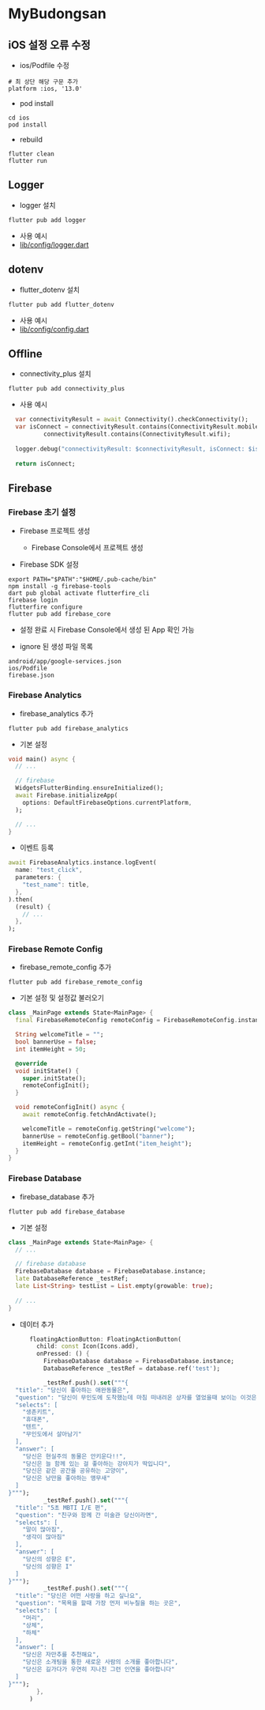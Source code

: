 # MyBudongsan


## iOS 설정 오류 수정
- ios/Podfile 수정
```shell
# 최 상단 해당 구문 추가
platform :ios, '13.0'
```

- pod install
```shell
cd ios
pod install
```

- rebuild
```shell
flutter clean
flutter run
```

## Logger
- logger 설치
```shell
flutter pub add logger
```

- 사용 예시
- [lib/config/logger.dart](lib/config/logger.dart)


## dotenv
- flutter_dotenv 설치
```shell
flutter pub add flutter_dotenv
```

- 사용 예시
- [lib/config/config.dart](lib/config/config.dart)


## Offline
- connectivity_plus 설치
```shell
flutter pub add connectivity_plus
```

- 사용 예시
```dart
  var connectivityResult = await Connectivity().checkConnectivity();
  var isConnect = connectivityResult.contains(ConnectivityResult.mobile) ||
          connectivityResult.contains(ConnectivityResult.wifi);
  
  logger.debug("connectivityResult: $connectivityResult, isConnect: $isConnect");
  
  return isConnect;
```

## Firebase

### Firebase 초기 설정
- Firebase 프로젝트 생성
    - Firebase Console에서 프로젝트 생성

- Firebase SDK 설정
```sheel
export PATH="$PATH":"$HOME/.pub-cache/bin"
npm install -g firebase-tools
dart pub global activate flutterfire_cli
firebase login
flutterfire configure
flutter pub add firebase_core
```

- 설정 완료 시 Firebase Console에서 생성 된 App 확인 가능

- ignore 된 생성 파일 목록
```shell
android/app/google-services.json
ios/Podfile
firebase.json
```

### Firebase Analytics
- firebase_analytics 추가
```shell
flutter pub add firebase_analytics
````

- 기본 설정
```dart
void main() async {
  // ...

  // firebase
  WidgetsFlutterBinding.ensureInitialized();
  await Firebase.initializeApp(
    options: DefaultFirebaseOptions.currentPlatform,
  );

  // ...
}
```

- 이벤트 등록
```dart
await FirebaseAnalytics.instance.logEvent(
  name: "test_click",
  parameters: {
    "test_name": title,
  },
).then(
  (result) {
    // ...
  },
);
```


### Firebase Remote Config
- firebase_remote_config 추가
```shell
flutter pub add firebase_remote_config
```

- 기본 설정 및 설정값 불러오기
```dart
class _MainPage extends State<MainPage> {
  final FirebaseRemoteConfig remoteConfig = FirebaseRemoteConfig.instance;

  String welcomeTitle = "";
  bool bannerUse = false;
  int itemHeight = 50;

  @override
  void initState() {
    super.initState();
    remoteConfigInit();
  }

  void remoteConfigInit() async {
    await remoteConfig.fetchAndActivate();

    welcomeTitle = remoteConfig.getString("welcome");
    bannerUse = remoteConfig.getBool("banner");
    itemHeight = remoteConfig.getInt("item_height");
  }
}
```


### Firebase Database
- firebase_database 추가
```shell
flutter pub add firebase_database
```

- 기본 설정
```dart
class _MainPage extends State<MainPage> {
  // ...

  // firebase database
  FirebaseDatabase database = FirebaseDatabase.instance;
  late DatabaseReference _testRef;
  late List<String> testList = List.empty(growable: true);
  
  // ...
}
```

- 데이터 추가
```dart
      floatingActionButton: FloatingActionButton(
        child: const Icon(Icons.add),
        onPressed: () {
          FirebaseDatabase database = FirebaseDatabase.instance;
          DatabaseReference _testRef = database.ref('test');

          _testRef.push().set("""{
  "title": "당신이 좋아하는 애완동물은",
  "question": "당신이 무인도에 도착했는데 마침 떠내려온 상자를 열었을때 보이는 이것은",
  "selects": [
    "생존키트",
    "휴대폰",
    "텐트",
    "무인도에서 살아남기"
  ],
  "answer": [
    "당신은 현실주의 동물은 안키운다!!",
    "당신은 늘 함께 있는 걸 좋아하는 강아지가 딱입니다",
    "당신은 같은 공간을 공유하는 고양이",
    "당신은 낭만을 좋아하는 앵무새"
  ]
}""");
          _testRef.push().set("""{
  "title": "5초 MBTI I/E 편",
  "question": "친구와 함께 간 미술관 당신이라면",
  "selects": [
    "말이 많아짐",
    "생각이 많아짐"
  ],
  "answer": [
    "당신의 성향은 E",
    "당신의 성향은 I"
  ]
}""");
          _testRef.push().set("""{
  "title": "당신은 어떤 사랑을 하고 싶나요",
  "question": "목욕을 할때 가장 먼저 비누칠을 하는 곳은",
  "selects": [
    "머리",
    "상체",
    "하체"
  ],
  "answer": [
    "당신은 자만추를 추천해요",
    "당신은 소개팅을 통한 새로운 사람의 소개를 좋아합니다",
    "당신은 길가다가 우연히 지나친 그런 인연을 좋아합니다"
  ]
}""");
        },
      )
```

